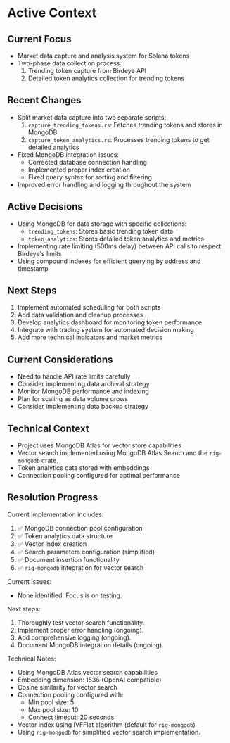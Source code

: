 # Active Context

## Current Focus
- Market data capture and analysis system for Solana tokens
- Two-phase data collection process:
  1. Trending token capture from Birdeye API
  2. Detailed token analytics collection for trending tokens

## Recent Changes
- Split market data capture into two separate scripts:
  1. `capture_trending_tokens.rs`: Fetches trending tokens and stores in MongoDB
  2. `capture_token_analytics.rs`: Processes trending tokens to get detailed analytics
- Fixed MongoDB integration issues:
  - Corrected database connection handling
  - Implemented proper index creation
  - Fixed query syntax for sorting and filtering
- Improved error handling and logging throughout the system

## Active Decisions
- Using MongoDB for data storage with specific collections:
  - `trending_tokens`: Stores basic trending token data
  - `token_analytics`: Stores detailed token analytics and metrics
- Implementing rate limiting (500ms delay) between API calls to respect Birdeye's limits
- Using compound indexes for efficient querying by address and timestamp

## Next Steps
1. Implement automated scheduling for both scripts
2. Add data validation and cleanup processes
3. Develop analytics dashboard for monitoring token performance
4. Integrate with trading system for automated decision making
5. Add more technical indicators and market metrics

## Current Considerations
- Need to handle API rate limits carefully
- Consider implementing data archival strategy
- Monitor MongoDB performance and indexing
- Plan for scaling as data volume grows
- Consider implementing data backup strategy

## Technical Context

- Project uses MongoDB Atlas for vector store capabilities
- Vector search implemented using MongoDB Atlas Search and the `rig-mongodb` crate.
- Token analytics data stored with embeddings
- Connection pooling configured for optimal performance

## Resolution Progress

Current implementation includes:

1. ✅ MongoDB connection pool configuration
2. ✅ Token analytics data structure
3. ✅ Vector index creation
4. ✅ Search parameters configuration (simplified)
5. ✅ Document insertion functionality
6. ✅ `rig-mongodb` integration for vector search

Current Issues:

- None identified.  Focus is on testing.

Next steps:

1. Thoroughly test vector search functionality.
2. Implement proper error handling (ongoing).
3. Add comprehensive logging (ongoing).
4. Document MongoDB integration details (ongoing).

Technical Notes:

- Using MongoDB Atlas vector search capabilities
- Embedding dimension: 1536 (OpenAI compatible)
- Cosine similarity for vector search
- Connection pooling configured with:
  - Min pool size: 5
  - Max pool size: 10
  - Connect timeout: 20 seconds
- Vector index using IVFFlat algorithm (default for `rig-mongodb`)
- Using `rig-mongodb` for simplified vector search implementation.
